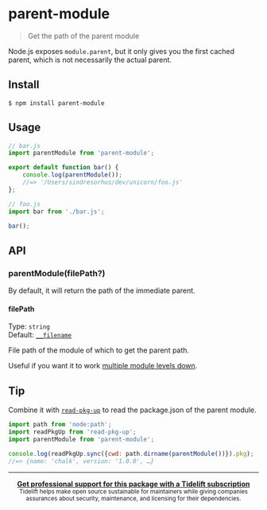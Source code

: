 # parent-module

> Get the path of the parent module

Node.js exposes `module.parent`, but it only gives you the first cached parent, which is not necessarily the actual parent.

## Install

```
$ npm install parent-module
```

## Usage

```js
// bar.js
import parentModule from 'parent-module';

export default function bar() {
	console.log(parentModule());
	//=> '/Users/sindresorhus/dev/unicorn/foo.js'
};
```

```js
// foo.js
import bar from './bar.js';

bar();
```

## API

### parentModule(filePath?)

By default, it will return the path of the immediate parent.

#### filePath

Type: `string`\
Default: [`__filename`](https://nodejs.org/api/globals.html#globals_filename)

File path of the module of which to get the parent path.

Useful if you want it to work [multiple module levels down](fixtures/filepath).

## Tip

Combine it with [`read-pkg-up`](https://github.com/sindresorhus/read-pkg-up) to read the package.json of the parent module.

```js
import path from 'node:path';
import readPkgUp from 'read-pkg-up';
import parentModule from 'parent-module';

console.log(readPkgUp.sync({cwd: path.dirname(parentModule())}).pkg);
//=> {name: 'chalk', version: '1.0.0', …}
```

---

<div align="center">
	<b>
		<a href="https://tidelift.com/subscription/pkg/npm-parent-module?utm_source=npm-parent-module&utm_medium=referral&utm_campaign=readme">Get professional support for this package with a Tidelift subscription</a>
	</b>
	<br>
	<sub>
		Tidelift helps make open source sustainable for maintainers while giving companies<br>assurances about security, maintenance, and licensing for their dependencies.
	</sub>
</div>
